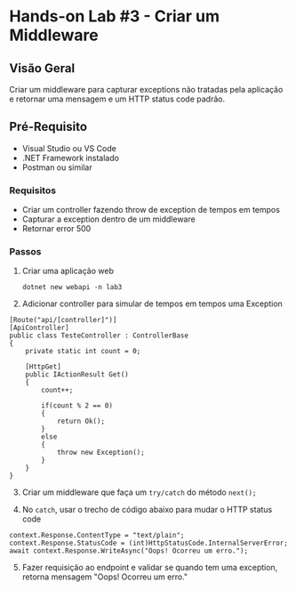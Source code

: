 # Hands-on Lab #3 - Criar um Middleware

## Visão Geral
Criar um middleware para capturar exceptions não tratadas pela aplicação e retornar uma mensagem e um HTTP status code padrão.

## Pré-Requisito
- Visual Studio ou VS Code
- .NET Framework instalado
- Postman ou similar

### Requisitos

- Criar um controller fazendo throw de exception de tempos em tempos 
- Capturar a exception dentro de um middleware
- Retornar error 500

### Passos

1. Criar uma aplicação web
    ```
    dotnet new webapi -n lab3
    ```

2. Adicionar controller para simular de tempos em tempos uma Exception
```
[Route("api/[controller]")]
[ApiController]
public class TesteController : ControllerBase
{
    private static int count = 0;

    [HttpGet]
    public IActionResult Get()
    {
        count++;

        if(count % 2 == 0)
        {
            return Ok();
        }
        else 
        {
            throw new Exception();
        }
    }
}
```

3. Criar um middleware que faça um `try/catch` do método `next();`

4. No `catch`, usar o trecho de código abaixo para mudar o HTTP status code
```
context.Response.ContentType = "text/plain";
context.Response.StatusCode = (int)HttpStatusCode.InternalServerError;
await context.Response.WriteAsync("Oops! Ocorreu um erro.");
```

5. Fazer requisição ao endpoint e validar se quando tem uma exception, retorna mensagem "Oops! Ocorreu um erro."
